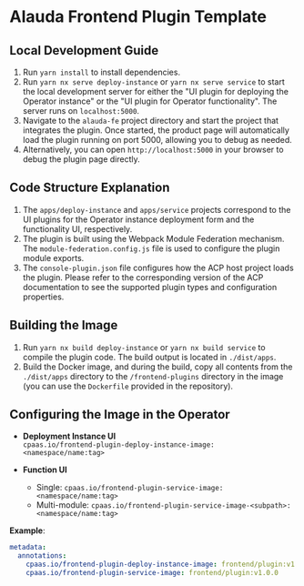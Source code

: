 # Alauda Frontend Plugin Template

## Local Development Guide

1. Run `yarn install` to install dependencies.
2. Run `yarn nx serve deploy-instance` or `yarn nx serve service` to start the local development server for either the "UI plugin for deploying the Operator instance" or the "UI plugin for Operator functionality". The server runs on `localhost:5000`.
3. Navigate to the `alauda-fe` project directory and start the project that integrates the plugin. Once started, the product page will automatically load the plugin running on port 5000, allowing you to debug as needed.
4. Alternatively, you can open `http://localhost:5000` in your browser to debug the plugin page directly.

## Code Structure Explanation

1. The `apps/deploy-instance` and `apps/service` projects correspond to the UI plugins for the Operator instance deployment form and the functionality UI, respectively.
2. The plugin is built using the Webpack Module Federation mechanism. The `module-federation.config.js` file is used to configure the plugin module exports.
3. The `console-plugin.json` file configures how the ACP host project loads the plugin. Please refer to the corresponding version of the ACP documentation to see the supported plugin types and configuration properties.

## Building the Image

1. Run `yarn nx build deploy-instance` or `yarn nx build service` to compile the plugin code. The build output is located in `./dist/apps`.
2. Build the Docker image, and during the build, copy all contents from the `./dist/apps` directory to the `/frontend-plugins` directory in the image (you can use the `Dockerfile` provided in the repository).

## Configuring the Image in the Operator

- **Deployment Instance UI**  
  `cpaas.io/frontend-plugin-deploy-instance-image: <namespace/name:tag>`

- **Function UI**
  - Single: `cpaas.io/frontend-plugin-service-image: <namespace/name:tag>`
  - Multi-module: `cpaas.io/frontend-plugin-service-image-<subpath>: <namespace/name:tag>`

**Example**:

```yaml
metadata:
  annotations:
    cpaas.io/frontend-plugin-deploy-instance-image: frontend/plugin:v1.0.0
    cpaas.io/frontend-plugin-service-image: frontend/plugin:v1.0.0
```
